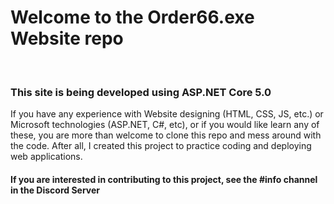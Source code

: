 <h1>Welcome to the Order66.exe Website repo</h1>
<br>
<h3>This site is being developed using ASP.NET Core 5.0</h3>
<p>
  If you have any experience with Website designing (HTML, CSS, JS, etc.) or Microsoft technologies (ASP.NET, C#, etc), or if you would like learn any of these, 
  you are more than welcome to clone this repo and mess around with the code.
  After all, I created this project to practice coding and deploying web applications.
</p>
<h4>If you are interested in contributing to this project, see the #info channel in the Discord Server</h4>
